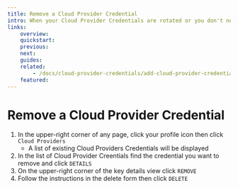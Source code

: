```yaml
---
title: Remove a Cloud Provider Credential
intro: When your Cloud Provider Credentials are rotated or you don't need to support a given cloud provider account you can remove from Devopness the credentials that are no longer being used.
links:
    overview:
    quickstart:
    previous:
    next:
    guides:
    related:
        - /docs/cloud-provider-credentials/add-cloud-provider-credential
    featured:
---
```


# Remove a Cloud Provider Credential
1. In the upper-right corner of any page, click your profile icon then click `Cloud Providers`
    - A list of existing Cloud Providers Credentials will be displayed
1. In the list of Cloud Provider Creentials find the credential you want to remove and click `DETAILS`
1. On the upper-right corner of the key details view click `REMOVE`
1. Follow the instructions in the delete form then click `DELETE`
